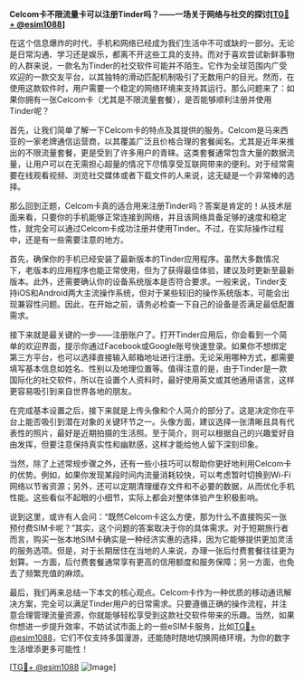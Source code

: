 **Celcom卡不限流量卡可以注册Tinder吗？——一场关于网络与社交的探讨[[TG💪+ @esim1088](https://t.me/s/esim1088)]**

在这个信息爆炸的时代，手机和网络已经成为我们生活中不可或缺的一部分。无论是日常沟通、学习还是娱乐，都离不开这些工具的支持。而对于喜欢尝试新鲜事物的人群来说，一款名为Tinder的社交软件可能并不陌生。它作为全球范围内广受欢迎的一款交友平台，以其独特的滑动匹配机制吸引了无数用户的目光。然而，在使用这款软件时，用户需要一个稳定的网络环境来支持其运行。那么问题来了：如果你拥有一张Celcom卡（尤其是不限流量套餐），是否能够顺利注册并使用Tinder呢？

首先，让我们简单了解一下Celcom卡的特点及其提供的服务。Celcom是马来西亚的一家老牌通信运营商，以其覆盖广泛且价格合理的套餐闻名。尤其是近年来推出的不限流量套餐，更是受到了许多用户的青睐。这类套餐通常包含大量的数据流量，让用户可以在无需担心超量的情况下尽情享受互联网带来的便利。对于经常需要在线观看视频、浏览社交媒体或者下载文件的人来说，这无疑是一个非常棒的选择。

那么回到正题，Celcom卡真的适合用来注册Tinder吗？答案是肯定的！从技术层面来看，只要你的手机能够正常连接到网络，并且该网络具备足够的速度和稳定性，就完全可以通过Celcom卡成功注册并使用Tinder。不过，在实际操作过程中，还是有一些需要注意的地方。

首先，确保你的手机已经安装了最新版本的Tinder应用程序。虽然大多数情况下，老版本的应用程序也能正常使用，但为了获得最佳体验，建议及时更新至最新版本。此外，还需要确认你的设备系统版本是否符合要求。一般来说，Tinder支持iOS和Android两大主流操作系统，但对于某些较旧的操作系统版本，可能会出现兼容性问题。因此，在开始之前，请务必检查一下自己的设备是否满足最低配置需求。

接下来就是最关键的一步——注册账户了。打开Tinder应用后，你会看到一个简单的欢迎界面，提示你通过Facebook或Google账号快速登录。如果你不想绑定第三方平台，也可以选择直接输入邮箱地址进行注册。无论采用哪种方式，都需要填写基本信息如姓名、性别以及地理位置等。值得注意的是，由于Tinder是一款国际化的社交软件，所以在设置个人资料时，最好使用英文或其他通用语言，这样更容易吸引到来自世界各地的朋友。

在完成基本设置之后，接下来就是上传头像和个人简介的部分了。这是决定你在平台上能否吸引到潜在对象的关键环节之一。头像方面，建议选择一张清晰且具有代表性的照片，最好是近期拍摄的生活照。至于简介，则可以根据自己的兴趣爱好自由发挥，但要注意保持真实性和幽默感，这样才能给他人留下深刻印象。

当然，除了上述常规步骤之外，还有一些小技巧可以帮助你更好地利用Celcom卡的优势。例如，如果你发现某段时间内流量消耗较快，可以考虑暂时切换到Wi-Fi网络以节省资源；另外，还可以定期清理缓存文件和不必要的数据，从而优化手机性能。这些看似不起眼的小细节，实际上都会对整体体验产生积极影响。

说到这里，或许有人会问：“既然Celcom卡这么方便，那为什么不直接购买一张预付费SIM卡呢？”其实，这个问题的答案取决于你的具体需求。对于短期旅行者而言，购买一张本地SIM卡确实是一种经济实惠的选择，因为它能够提供更加灵活的服务选项。但是，对于长期居住在当地的人来说，办理一张后付费套餐往往更为划算。一方面，后付费套餐通常享有更高的信用额度和服务保障；另一方面，也免去了频繁充值的麻烦。

最后，我们再来总结一下本文的核心观点。Celcom卡作为一种优质的移动通讯解决方案，完全可以满足Tinder用户的日常需求。只要遵循正确的操作流程，并注意合理管理流量资源，你就能够轻松享受到这款社交软件带来的乐趣。当然，如果你想进一步提升效率，不妨试试市面上的一些eSIM卡服务，比如[TG💪+ @esim1088](https://t.me/s/esim1088)，它们不仅支持多国漫游，还能随时随地切换网络环境，为你的数字生活增添更多可能性！

[[TG💪+ @esim1088](https://t.me/s/esim1088) ![Image](https://i.postimg.cc/4NQfJmqS/Snipaste-2025-05-13-00-14-12.png)]